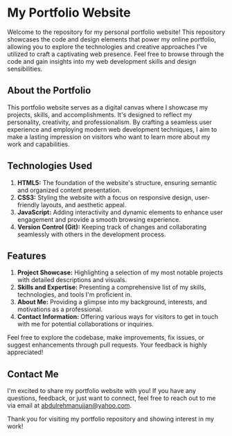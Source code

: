 # My Portfolio Website

Welcome to the repository for my personal portfolio website! This repository showcases the code and design elements that power my online portfolio, allowing you to explore the technologies and creative approaches I've utilized to craft a captivating web presence. Feel free to browse through the code and gain insights into my web development skills and design sensibilities.

## About the Portfolio

This portfolio website serves as a digital canvas where I showcase my projects, skills, and accomplishments. It's designed to reflect my personality, creativity, and professionalism. By crafting a seamless user experience and employing modern web development techniques, I aim to make a lasting impression on visitors who want to learn more about my work and capabilities.

## Technologies Used

1. **HTML5:** The foundation of the website's structure, ensuring semantic and organized content presentation.
2. **CSS3:** Styling the website with a focus on responsive design, user-friendly layouts, and aesthetic appeal.
3. **JavaScript:** Adding interactivity and dynamic elements to enhance user engagement and provide a smooth browsing experience.
4. **Version Control (Git):** Keeping track of changes and collaborating seamlessly with others in the development process.

## Features

1. **Project Showcase:** Highlighting a selection of my most notable projects with detailed descriptions and visuals.
2. **Skills and Expertise:** Presenting a comprehensive list of my skills, technologies, and tools I'm proficient in.
3. **About Me:** Providing a glimpse into my background, interests, and motivations as a professional.
4. **Contact Information:** Offering various ways for visitors to get in touch with me for potential collaborations or inquiries.

Feel free to explore the codebase, make improvements, fix issues, or suggest enhancements through pull requests. Your feedback is highly appreciated!

## Contact Me

I'm excited to share my portfolio website with you! If you have any questions, feedback, or just want to connect, feel free to reach out to me via email at abdulrehmanujjan@yahoo.com.

Thank you for visiting my portfolio repository and showing interest in my work!
